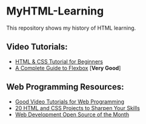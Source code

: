 # MyHTML-Learning
This repository shows my history of HTML learning.

## Video Tutorials:
- [HTML & CSS Tutorial for Beginners](https://www.youtube.com/playlist?list=PLC3y8-rFHvwiLG5IsOAxDkacPGPVYZlOT)
- [A Complete Guide to Flexbox](https://css-tricks.com/snippets/css/a-guide-to-flexbox/) [**Very Good**]

## Web Programming Resources:
- [Good Video Tutorials for Web Programming](https://www.youtube.com/channel/UC80PWRj_ZU8Zu0HSMNVwKWw/playlists) 
- [20 HTML and CSS Projects to Sharpen Your Skills](https://blog.usejournal.com/20-html-and-css-projects-to-sharpen-your-skills-c124c2377206)
- [Web Development Open Source of the Month](https://medium.mybridge.co/web-development-open-source-of-the-month-v-sep-2018-ebcfe6974fd9)
